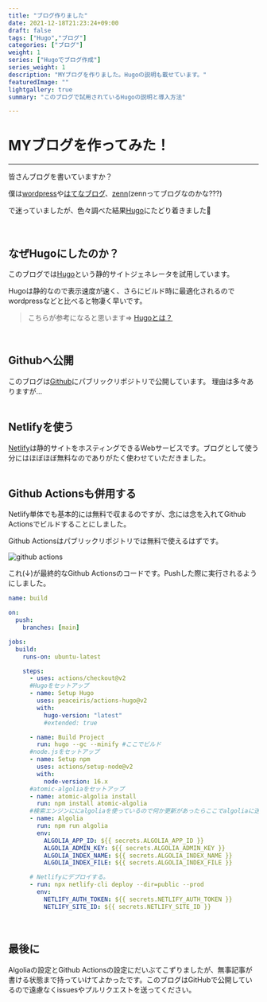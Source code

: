 ```yaml
---
title: "ブログ作りました"
date: 2021-12-18T21:23:24+09:00
draft: false
tags: ["Hugo","ブログ"]
categories: ["ブログ"]
weight: 1
series: ["Hugoでブログ作成"]
series_weight: 1
description: "MYブログを作りました。Hugoの説明も載せています。"
featuredImage: ""
lightgallery: true
summary: "このブログで試用されているHugoの説明と導入方法"

---
```

# MYブログを作ってみた！
---
皆さんブログを書いていますか？

僕は[wordpress](https://wordpress.com/ja/)や[はてなブログ](https://hatenablog.com/guide)、[zenn](https://zenn.dev/about)(zennってブログなのかな???)

で迷っていましたが、色々調べた結果[Hugo](https://gohugo.io/)にたどり着きました:clap:

<br />

## なぜHugoにしたのか？
このブログでは[Hugo](https://gohugo.io/)という静的サイトジェネレータを試用しています。

Hugoは静的なので表示速度が速く、さらにビルド時に最適化されるのでwordpressなどと比べると物凄く早いです。

>こちらが参考になると思います⇒
[Hugoとは？](http://www.study-hugo.com/basic/whats-hugo/)

<br />

## Githubへ公開
このブログは[Github](https://github.com/kzt-wt/My-blog)にパブリックリポジトリで公開しています。
理由は多々ありますが...
<br />
<br />
## Netlifyを使う
[Netlify](https://www.netlify.com/)は静的サイトをホスティングできるWebサービスです。ブログとして使う分にはほぼほぼ無料なのでありがたく使わせていただきました。
<br />
<br />
## Github Actionsも併用する
Netlify単体でも基本的には無料で収まるのですが、念には念を入れてGithub Actionsでビルドすることにしました。

Github Actionsはパブリックリポジトリでは無料で使えるはずです。

![github actions](https://user-images.githubusercontent.com/87252429/147384859-22cc80f2-ca23-4638-8abb-7537cf868419.png)

これ(↓)が最終的なGithub Actionsのコードです。Pushした際に実行されるようにしました。
``` yml
name: build

on:
  push:
    branches: [main]

jobs:
  build:
    runs-on: ubuntu-latest

    steps:
      - uses: actions/checkout@v2
      #Hugoをセットアップ
      - name: Setup Hugo
        uses: peaceiris/actions-hugo@v2
        with:
          hugo-version: "latest"
          #extended: true

      - name: Build Project
        run: hugo --gc --minify #ここでビルド
      #node.jsをセットアップ
      - name: Setup npm
        uses: actions/setup-node@v2
        with:
          node-version: 16.x
      #atomic-algoliaをセットアップ
      - name: atomic-algolia install
        run: npm install atomic-algolia
      #検索エンジンににalgoliaを使っているので何か更新があったらここでalgoliaに送信する。
      - name: Algolia
        run: npm run algolia
        env:
          ALGOLIA_APP_ID: ${{ secrets.ALGOLIA_APP_ID }}
          ALGOLIA_ADMIN_KEY: ${{ secrets.ALGOLIA_ADMIN_KEY }}
          ALGOLIA_INDEX_NAME: ${{ secrets.ALGOLIA_INDEX_NAME }}
          ALGOLIA_INDEX_FILE: ${{ secrets.ALGOLIA_INDEX_FILE }}

      # Netlifyにデプロイする。
      - run: npx netlify-cli deploy --dir=public --prod
        env:
          NETLIFY_AUTH_TOKEN: ${{ secrets.NETLIFY_AUTH_TOKEN }}
          NETLIFY_SITE_ID: ${{ secrets.NETLIFY_SITE_ID }}

```
<br />

## 最後に
Algoliaの設定とGithub Actionsの設定にだいぶてこずりましたが、無事記事が書ける状態まで持っていけてよかったです。このブログはGitHubで公開しているので遠慮なくissuesやプルリクエストを送ってください。